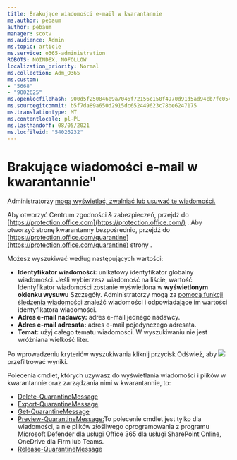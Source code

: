 ```yaml
---
title: Brakujące wiadomości e-mail w kwarantannie
ms.author: pebaum
author: pebaum
manager: scotv
ms.audience: Admin
ms.topic: article
ms.service: o365-administration
ROBOTS: NOINDEX, NOFOLLOW
localization_priority: Normal
ms.collection: Adm_O365
ms.custom:
- "5668"
- "9002625"
ms.openlocfilehash: 900d5f250846e9a7046f72156c150f4970d91d5ad94cb7fc054952228f4bf257
ms.sourcegitcommit: b5f7da89a650d2915dc652449623c78be6247175
ms.translationtype: MT
ms.contentlocale: pl-PL
ms.lasthandoff: 08/05/2021
ms.locfileid: "54026232"
---
```

# <a name="missing-emails-in-quarantine"></a>Brakujące wiadomości e-mail w kwarantannie"

Administratorzy [mogą wyświetlać, zwalniać lub usuwać te wiadomości.](/microsoft-365/security/office-365-security/manage-quarantined-messages-and-files)

Aby otworzyć Centrum zgodności & zabezpieczeń, przejdź do [https://protection.office.com](https://protection.office.com/) . Aby otworzyć stronę kwarantanny bezpośrednio, przejdź do [https://protection.office.com/quarantine](https://protection.office.com/quarantine) strony .  

Możesz wyszukiwać według następujących wartości:  

- **Identyfikator wiadomości:** unikatowy identyfikator globalny wiadomości. Jeśli wybierzesz wiadomość na liście, wartość Identyfikator wiadomości zostanie wyświetlona w  **wyświetlonym okienku wysuwu** Szczegóły. Administratorzy mogą za [pomocą funkcji śledzenia wiadomości](/microsoft-365/security/office-365-security/message-trace-scc) znaleźć wiadomości i odpowiadające im wartości identyfikatora wiadomości.
- **Adres e-mail nadawcy:** adres e-mail jednego nadawcy.
- **Adres e-mail adresata:** adres e-mail pojedynczego adresata.
- **Temat:** użyj całego tematu wiadomości. W wyszukiwaniu nie jest wróżniana wielkość liter.

Po wprowadzeniu kryteriów wyszukiwania kliknij przycisk Odśwież, aby ![ ](/microsoft-365/media/scc-quarantine-refresh.png?view=o365-worldwide)  przefiltrować wyniki.

Polecenia cmdlet, których używasz do wyświetlania wiadomości i plików w kwarantannie oraz zarządzania nimi w kwarantannie, to:
- [Delete-QuarantineMessage](/powershell/module/exchange/delete-quarantinemessage)
- [Export-QuarantineMessage](/powershell/module/exchange/export-quarantinemessage)
- [Get-QuarantineMessage](/powershell/module/exchange/get-quarantinemessage)
- [Preview-QuarantineMessage:](/powershell/module/exchange/preview-quarantinemessage)To polecenie cmdlet jest tylko dla wiadomości, a nie plików złośliwego oprogramowania z programu Microsoft Defender dla usługi Office 365 dla usługi SharePoint Online, OneDrive dla Firm lub Teams.
- [Release-QuarantineMessage](/powershell/module/exchange/release-quarantinemessage)